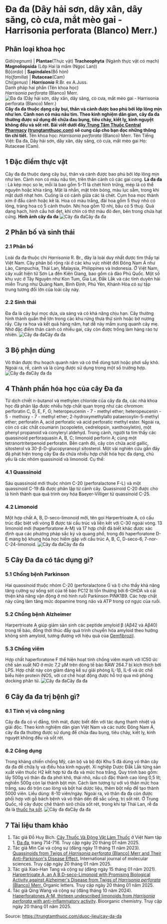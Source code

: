 # Đa đa (Dây hải sơn, dây xân, dây săng, cò cưa, mắt mèo gai - Harrisonia perforata (Blanco) Merr.)

Phân loại khoa học  
---  
Giới(_regnum_) |  **Plantae**(Thực vật) **Tracheophyta** (Ngành thực vật có mạch) **Magnoliopsida** (Lớp Hai lá mầm (Ngọc Lan))  
Bộ(_ordo_) | **Sapindales**(Bồ hòn)  
Họ(_familia_) | **Rutaceae**(Cam)  
Chi(_genus_) | _**Harrisonia**_ R.Br. ex A.Juss.  
Danh pháp hai phần (Tên khoa học)  
_Harrisonia perforata_ (Blanco) Merr.  
![ Đa đa \(Dây hải sơn, dây xân, dây săng, cò cưa, mắt mèo gai - Harrisonia perforata \(Blanco\) Merr.\)](https://trungtamthuoc.com/images/others/cay-da-da-1-1661.jpg)
**Cây đa đa thuộc dạng cây bụi, thân và cành được bao phủ bởi lớp lông mịn như len. Cành non có màu nâu tím. Theo kinh nghiệm dân gian, cây đa đa thường được sử dụng để chữa đau bụng, tiêu chảy, kiết lỵ, kinh nguyệt không đều và sốt rét. Bài viết dưới đây,[Trung Tâm Thuốc Central Pharmacy](https://trungtamthuoc.com/ "Trung Tâm Thuốc Central Pharmacy") ([trungtamthuoc.com](https://trungtamthuoc.com/ "trungtamthuoc.com")) sẽ cung cấp cho bạn đọc những thông tin chi tiết.**
Tên khoa học: _Harrisonia perforata_ (Blanco) Merr.
Tên Tiếng Việt: Đa đa, Dây hải sơn, dây xân, dây săng, cò cưa, mắt mèo gai
Họ: Rutaceae (Cam).
##  1 Đặc điểm thực vật
Cây đa đa thuộc dạng cây bụi, thân và cành được bao phủ bởi lớp lông mịn như len. Cành non có màu nâu tím, trên thân cành có các gai cong. 
**Lá đa đa** : Lá kép mọc so le, mỗi lá bao gồm 5-11 lá chét hình trứng, mép lá có thể nguyên hoặc khía răng. Mặt lá nhẵn, mặt trên bóng, màu lục sẫm, trong khi mặt dưới nhạt hơn. Cuống lá có cánh giữa các lá chét.
Cụm hoa mọc thành xim ở đầu cành hoặc kẽ lá. Hoa có màu trắng, đài hoa gồm 5 thuỳ nhỏ có lông, tràng hoa có 5 cánh thuôn. Nhị hoa gồm 10 nhị, bầu có 5 thuỳ. Quả dạng hạch, hình cầu hơi dẹt, khi chín có thịt màu đỏ đen, bên trong chứa hạt cứng.
**Hình ảnh cây đa đa**
![Cây đa đa](https://trungtamthuoc.com/images/item/cay-da-da-2.jpg)Cây đa đa
##  2 Phân bố và sinh thái
### 2.1 Phân bố
Loài đa đa thuộc chi _Harrisonia_ R. Br., đây là loài duy nhất được tìm thấy tại Việt Nam. Cây phân bố rộng rãi ở các khu vực nhiệt đới Đông Nam Á như Lào, Campuchia, Thái Lan, Malaysia, Philippines và Indonesia. Ở Việt Nam, cây xuất hiện từ Sơn La đến Kiên Giang, bao gồm cả đảo Phú Quốc. Một số khu vực ở Tây Nguyên như Kon Tum, Gia Lai, Đắk Lắk và các tỉnh duyên hải miền Trung như Quảng Nam, Bình Định, Phú Yên, Khánh Hòa có sự tập trung tương đối lớn của loài cây này.
### 2.2 Sinh thái
Đa đa là cây bụi mọc dựa, ưa sáng và có khả năng chịu hạn. Cây thường hình thành quần thể lớn trong các khu rừng thưa thứ sinh hoặc bờ nương rẫy. Cây ra hoa và kết quả hàng năm, hạt dễ nảy mầm xung quanh cây mẹ. Nhờ đặc điểm thân cành có nhiều gai, cây còn được trồng làm hàng rào tự nhiên.
![Cây đa đa](https://trungtamthuoc.com/images/item/cay-da-da-3.jpg)Cây đa đa
##  3 Bộ phận dùng
Vỏ thân được thu hoạch quanh năm và có thể dùng tươi hoặc phơi sấy khô. Ngoài ra, rễ, cành và lá cũng được sử dụng trong một số trường hợp.
![Cây đa đa](https://trungtamthuoc.com/images/item/cay-da-da-7.jpg)Cây đa đa
##  4 Thành phần hóa học của cây Đa đa
Từ dịch chiết n-butanol và methylen chloride của cây đa đa, các nhà khoa học đã phân lập được nhiều hợp chất quan trọng như các chromon: perforatin C, D, E, F, G; heteropeucenin - 7 - methyl ether; heteropeucenin - 5 - methoxy - 7 - methyl ether; 2-hydroxymethylallo pataeroxylin-5-methyl ether; perforatin A, acid perforatic và acid perforatic methyl ester. Ngoài ra, còn có các chất coumarin (scopoletin, cedrelopsin, xanthoxyletin), một phenyl propanoid và conyleryl aldehyd.
Trong cành, người ta tìm thấy các quassinoid perforaquasin A, B, C; limonoid perforin A; cùng một tetranortriterpenoid perforatin. Bên cạnh đó, cây còn chứa acid gallic, sitosterol và 30-β-D-glucopyranosyl sitosterol.
Một vài nghiên cứu gần đây đã phát hiện trong cây Đa đa chứa nhiều hợp chất hóa học đa dạng, chủ yếu là các nhóm quassinoid và limonoid. Cụ thể:
### 4.1 Quassinoid
Sáu quassinoid mới thuộc nhóm C-20 (perforalactone F-L) và một quassinoid C-19 đã được phân lập từ cành cây.
Quassinoid C-20 được cho là hình thành qua quá trình oxy hóa Baeyer-Villiger từ quassinoid C-25.
### 4.2 Limonoid
Một hợp chất A, B, D-seco-limonoid mới, tên gọi Harpertrioate A, có cấu trúc đặc biệt với vòng B được tái cấu trúc và liên kết với C-30 ngoài vòng.
13 limonoid mới (haperforatone A-M) và 17 hợp chất đã biết khác được xác định qua các phương pháp sắc ký và quang phổ, trong đó haperforatone D-E mang bộ khung hóa học hiếm gặp với cấu trúc A, B, C, D-seco-6, 7-nor-C-24-limonoid.
![Cây đa đa](https://trungtamthuoc.com/images/item/cay-da-da-4.jpg)Cây đa đa
##  5 Cây Đa đa có tác dụng gì?
### 5.1 Chống bệnh Parkinson
Hai quassinoid thuộc nhóm C-20 (perforalactone G và I) cho thấy khả năng tăng cường sự sống sót của tế bào PC12 bị tổn thương bởi 6-OHDA và cải thiện khả năng vận động ở mô hình ruồi Parkinson PINK1B9.
Các hợp chất này cũng làm tăng mức dopamine trong não và ATP trong cơ ngực của ruồi.
### 5.2 Chống bệnh Alzheimer
Harpertrioate A giúp giảm sản sinh các peptide amyloid β (Aβ42 và Aβ40) trong tế bào, đồng thời thúc đẩy quá trình chuyển hóa amyloid theo hướng không sinh amyloid, tương đương với hiệu quả của [Gemfibrozil](https://trungtamthuoc.com/hoat-chat/gemfibrozil "Gemfibrozil").
### 5.3 Chống viêm
Hợp chất haperforatone F thể hiện hoạt tính chống viêm mạnh với IC50 ức chế sản xuất NO ở mức 7,2 µM trên dòng tế bào RAW 264.7 bị kích thích bởi LPS.
Hợp chất này còn giảm đáng kể sự giải phóng IL-1β, IL-6 và ức chế biểu hiện protein iNOS, với cơ chế hoạt động được hỗ trợ qua mô phỏng docking phân tử.
![Cây đa đa](https://trungtamthuoc.com/images/item/cay-da-da-5.jpg)Cây đa đa
##  6 Cây đa đa trị bệnh gì?
### 6.1 Tính vị và công năng
Cây đa đa có vị đắng, tính mát, được biết đến với tác dụng thanh nhiệt và giải độc.
Theo kinh nghiệm dân gian Việt Nam và các nước Đông Nam Á, cây đa đa thường được sử dụng để chữa đau bụng, tiêu chảy, kiết lỵ, kinh nguyệt không đều và sốt rét.
### 6.2 Công dụng
Trong kháng chiến chống Mỹ, cán bộ và bộ đội Khu 5 đã dùng vỏ thân cây đa đa để chữa lỵ và điều hòa kinh nguyệt. Xí nghiệp Dược Đắk Lắk từng sản xuất viên thuốc H2 kết hợp từ đa đa và mức hoa trắng. Quy trình bao gồm: lấy 500g vỏ thân đa đa phơi khô, thái nhỏ, nấu cô đặc thành cao lỏng 0,5 lít; nghiền 500g còn lại thành bột mịn. Cách làm tương tự với vỏ thân mức hoa trắng, sau đó trộn cao lỏng và bột hai dược liệu, thêm bột nếp để tạo thành 5000 viên. Liều dùng: 8-10 viên/ngày.
Ngoài ra, vỏ thân đa đa còn được phối hợp với gỗ bách bệnh và vỏ thân dền để sắc uống, trị sốt rét. Ở Trung Quốc, rễ cây được chế thành sirô chữa sốt rét, trong khi tại Thái Lan, rễ đa đa là [thuốc hạ sốt](https://trungtamthuoc.com/thuoc-ha-sot-giam-dau "thuốc hạ sốt").
![Cây đa đa](https://trungtamthuoc.com/images/item/cay-da-da-6.jpg)Cây đa đa
##  7 Tài liệu tham khảo
  1. Tác giả Đỗ Huy Bích. [Cây Thuốc Và Động Vật Làm Thuốc](https://trungtamthuoc.com/bai-viet/doc-online-va-tai-mien-phi-pdf-sach-cay-thuoc-va-dong-vat-lam-thuoc-o-viet-nam "Cây Thuốc Và Động Vật Làm Thuốc") ở Việt Nam tập 1. [Đa đa](https://trungtamthuoc.com/upload/pdf/cay-thuoc-va-dong-vat-lam-thuoc-tap-1-trungtamthuoc.com.pdf), trang 714-716. Truy cập ngày 20 tháng 01 năm 2025.
  2. Tác giả Min Cai và cộng sự (đăng ngày 11 tháng 11 năm 2023). [Quassinoids from Twigs of _Harrisonia perforata_ (Blanco) Merr and Their Anti-Parkinson's Disease Effect.](https://doi.org/10.3390/ijms242216196) International journal of molecular sciences. Truy cập ngày 20 tháng 01 năm 2025.
  3. Tác giả Xiao-Han Tang và cộng sự (đăng ngày 15 tháng 01 năm 2021). [Harpertrioate A, an A,B,D-seco-Limonoid with Promising Biological Activity against Alzheimer's Disease from Twigs of _Harrisonia perforata_ (Blanco) Merr. ](https://doi.org/10.1021/acs.orglett.0c03460)Organic letters. Truy cập ngày 20 tháng 01 năm 2025.
  4. Tác giả Qing Wang và cộng sự (đăng tháng 10 năm 2024). [Haperforatones A-M, thirteen undescribed limonoids from _Harrisonia perforata_ with anti-inflammatory activity](https://doi.org/10.1016/j.bioorg.2024.107631). Bioorganic chemistry. Truy cập ngày 20 tháng 01 năm 2025.




Source: https://trungtamthuoc.com/duoc-lieu/cay-da-da